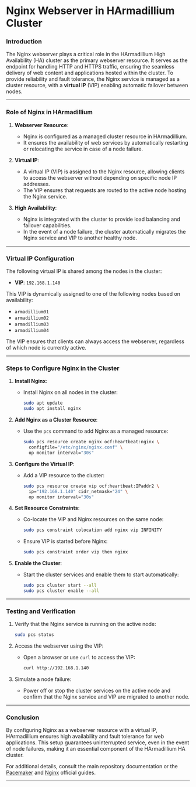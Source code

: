 # Nginx Webserver in HArmadillium Cluster

### **Introduction**
The Nginx webserver plays a critical role in the HArmadillium High Availability (HA) cluster as the primary webserver resource. It serves as the endpoint for handling HTTP and HTTPS traffic, ensuring the seamless delivery of web content and applications hosted within the cluster. To provide reliability and fault tolerance, the Nginx service is managed as a cluster resource, with a **virtual IP** (VIP) enabling automatic failover between nodes.

---

### **Role of Nginx in HArmadillium**
1. **Webserver Resource**:
   - Nginx is configured as a managed cluster resource in HArmadillium.
   - It ensures the availability of web services by automatically restarting or relocating the service in case of a node failure.

2. **Virtual IP**:
   - A virtual IP (VIP) is assigned to the Nginx resource, allowing clients to access the webserver without depending on specific node IP addresses.
   - The VIP ensures that requests are routed to the active node hosting the Nginx service.

3. **High Availability**:
   - Nginx is integrated with the cluster to provide load balancing and failover capabilities.
   - In the event of a node failure, the cluster automatically migrates the Nginx service and VIP to another healthy node.

---

### **Virtual IP Configuration**
The following virtual IP is shared among the nodes in the cluster:
- **VIP**: `192.168.1.140`

This VIP is dynamically assigned to one of the following nodes based on availability:
- `armadillium01`
- `armadillium02`
- `armadillium03`
- `armadillium04`

The VIP ensures that clients can always access the webserver, regardless of which node is currently active.

---

### **Steps to Configure Nginx in the Cluster**
1. **Install Nginx**:
   - Install Nginx on all nodes in the cluster:
     ```bash
     sudo apt update
     sudo apt install nginx
     ```

2. **Add Nginx as a Cluster Resource**:
   - Use the `pcs` command to add Nginx as a managed resource:
     ```bash
     sudo pcs resource create nginx ocf:heartbeat:nginx \
       configfile="/etc/nginx/nginx.conf" \
       op monitor interval="30s"
     ```

3. **Configure the Virtual IP**:
   - Add a VIP resource to the cluster:
     ```bash
     sudo pcs resource create vip ocf:heartbeat:IPaddr2 \
       ip="192.168.1.140" cidr_netmask="24" \
       op monitor interval="30s"
     ```

4. **Set Resource Constraints**:
   - Co-locate the VIP and Nginx resources on the same node:
     ```bash
     sudo pcs constraint colocation add nginx vip INFINITY
     ```

   - Ensure VIP is started before Nginx:
     ```bash
     sudo pcs constraint order vip then nginx
     ```

5. **Enable the Cluster**:
   - Start the cluster services and enable them to start automatically:
     ```bash
     sudo pcs cluster start --all
     sudo pcs cluster enable --all
     ```

---

### **Testing and Verification**
1. Verify that the Nginx service is running on the active node:
   ```bash
   sudo pcs status
   ```

2. Access the webserver using the VIP:
   - Open a browser or use `curl` to access the VIP:
     ```bash
     curl http://192.168.1.140
     ```

3. Simulate a node failure:
   - Power off or stop the cluster services on the active node and confirm that the Nginx service and VIP are migrated to another node.

---

### **Conclusion**
By configuring Nginx as a webserver resource with a virtual IP, HArmadillium ensures high availability and fault tolerance for web applications. This setup guarantees uninterrupted service, even in the event of node failures, making it an essential component of the HArmadillium HA cluster.

For additional details, consult the main repository documentation or the [Pacemaker](https://clusterlabs.org/pacemaker/doc/) and [Nginx](https://nginx.org/en/docs/) official guides.

---

